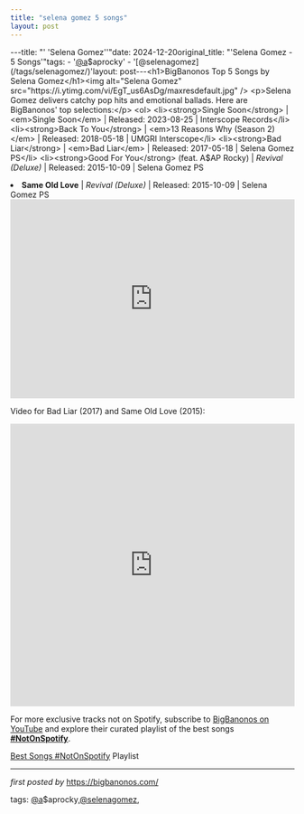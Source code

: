 ```yaml
---
title: "selena gomez 5 songs"
layout: post
---
```

---title: "' 'Selena Gomez''"date: 2024-12-20original_title: "'Selena Gomez - 5 Songs'"tags:  - '[@a](/tags/a/)$aprocky'  - '[@selenagomez](/tags/selenagomez/)'layout: post---<h1>BigBanonos Top 5 Songs by Selena Gomez</h1><img alt="Selena Gomez" src="https://i.ytimg.com/vi/EgT_us6AsDg/maxresdefault.jpg" /> <p>Selena Gomez delivers catchy pop hits and emotional ballads. Here are BigBanonos' top selections:</p> <ol> <li><strong>Single Soon</strong> | <em>Single Soon</em> | Released: 2023-08-25 | Interscope Records</li> <li><strong>Back To You</strong> | <em>13 Reasons Why (Season 2)</em> | Released: 2018-05-18 | UMGRI Interscope</li> <li><strong>Bad Liar</strong> | <em>Bad Liar</em> | Released: 2017-05-18 | Selena Gomez PS</li> <li><strong>Good For You</strong> (feat. A$AP Rocky) | <em>Revival (Deluxe)</em> | Released: 2015-10-09 | Selena Gomez PS</li> <li><strong>Same Old Love</strong> | <em>Revival (Deluxe)</em> | Released: 2015-10-09 | Selena Gomez PS</li></ol> <div> <iframe allow="autoplay; clipboard-write; encrypted-media; fullscreen; picture-in-picture" frameborder="0" height="352" loading="lazy" src="https://open.spotify.com/embed/playlist/1TMOSi3BC7X2Pw0dxPfOja?utm_source=generator" width="100%"></iframe></div><p> Video for Bad Liar (2017) and Same Old Love (2015):</p> <iframe allow="encrypted-media" allowfullscreen="" frameborder="0" gesture="media" height="500px" src="https://www.youtube.com/embed/videoseries?list=PLtuNtuTatqI1UnM582xKrfHkprGOcPaWm" width="100%"></iframe><!--Subscribe and Playlist Links--><div>    <p>For more exclusive tracks not on Spotify, subscribe to <a href="https://www.youtube.com/[@BigBanonos](/tags/BigBanonos/)" target="_blank">BigBanonos on YouTube</a> and explore their curated playlist of the best songs <strong>[#NotOnSpotify](/tags/NotOnSpotify/)</strong>.</p>    <p><a href="https://www.youtube.com/playlist?list=PLtuNtuTatqI0kFahUCbtbfenC_ET5O_tr" target="_blank">Best Songs [#NotOnSpotify](/tags/NotOnSpotify/) Playlist<br /></a></p></div><hr /><p><em>first posted by</em> <a href="https://bigbanonos.com/" rel="noopener" target="_new">https://bigbanonos.com/</a></p><p>tags: [@a](/tags/a/)$aprocky,[@selenagomez](/tags/selenagomez/),</p>